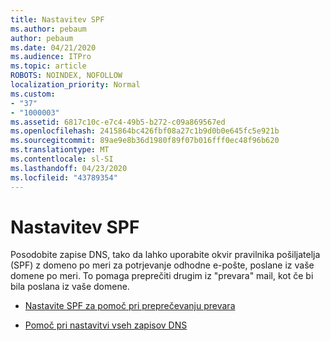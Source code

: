 ```yaml
---
title: Nastavitev SPF
ms.author: pebaum
author: pebaum
ms.date: 04/21/2020
ms.audience: ITPro
ms.topic: article
ROBOTS: NOINDEX, NOFOLLOW
localization_priority: Normal
ms.custom:
- "37"
- "1000003"
ms.assetid: 6817c10c-e7c4-49b5-b272-c09a869567ed
ms.openlocfilehash: 2415864bc426fbf08a27c1b9d0b0e645fc5e921b
ms.sourcegitcommit: 89ae9e8b36d1980f89f07b016fff0ec48f96b620
ms.translationtype: MT
ms.contentlocale: sl-SI
ms.lasthandoff: 04/23/2020
ms.locfileid: "43789354"
---
```

# <a name="set-up-spf"></a>Nastavitev SPF

Posodobite zapise DNS, tako da lahko uporabite okvir pravilnika pošiljatelja (SPF) z domeno po meri za potrjevanje odhodne e-pošte, poslane iz vaše domene po meri. To pomaga preprečiti drugim iz "prevara" mail, kot če bi bila poslana iz vaše domene.
  
- [Nastavite SPF za pomoč pri preprečevanju prevara](https://docs.microsoft.com/office365/SecurityCompliance/set-up-spf-in-office-365-to-help-prevent-spoofing)

- [Pomoč pri nastavitvi vseh zapisov DNS](https://docs.microsoft.com/office365/admin/get-help-with-domains/create-dns-records-at-any-dns-hosting-provider)
